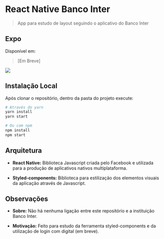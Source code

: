 # React Native Banco Inter

> App para estudo de layout seguindo o aplicativo do Banco Inter

## Expo

Disponível em:

> [Em Breve]

![](src/assets/ios-screen.png)

## Instalação Local

Após clonar o repositório, dentro da pasta do projeto execute:

```sh
# Através do yarn
yarn install
yarn start

# Ou com npm
npm install
npm start
```

## Arquitetura

- **React Native:** Biblioteca Javascript criada pelo Facebook e utilizada para a produção de aplicativos nativos multiplataforma.

- **Styled-components:** Biblioteca para estilização dos elementos visuais da aplicação através de Javascript.

## Observações

- **Sobre:** Não há nenhuma ligação entre este repositório e a instituição Banco Inter.

- **Motivação:** Feito para estudo da ferramenta styled-components e da utilização de login com digital (em breve).
